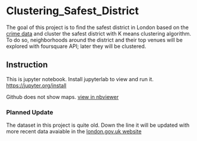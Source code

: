 # Clustering_Safest_District

The goal of this project is to find the safest district in London based on the [crime data](https://www.kaggle.com/jboysen/london-crime) and cluster the safest district with K means clustering algorithm. To do so, neighborhoods around the district and their top venues will be explored with foursquare API; later they will be clustered.

## Instruction
This is jupyter notebook. Install jupyterlab to view and run it.
https://jupyter.org/install

Github does not show maps. <a href="https://nbviewer.jupyter.org/github/zicoabhidey/Clustering_Safest_District/blob/master/Clustering_Safest_District.ipynb" target="_blank">view in nbviewer</a>

### Planned Update

The dataset in this project is quite old. Down the line it will be updated with more recent data avaiable in the [london.gov.uk website](https://data.london.gov.uk/dataset/recorded_crime_summary)

